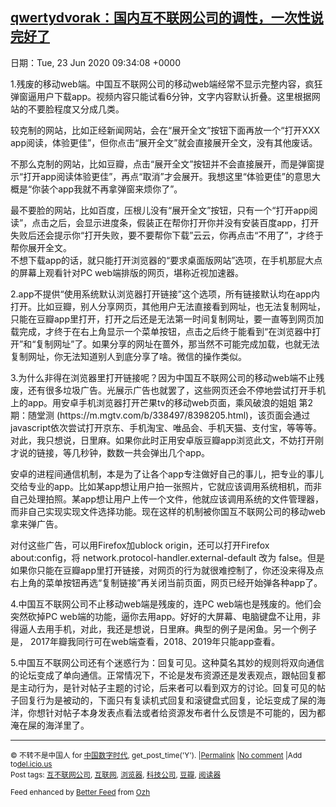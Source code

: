 [qwertydvorak：国内互不联网公司的调性，一次性说完好了](https://chinadigitaltimes.net/chinese/2020/06/qwertydvorak%ef%bc%9a%e5%9b%bd%e5%86%85%e4%ba%92%e4%b8%8d%e8%81%94%e7%bd%91%e5%85%ac%e5%8f%b8%e7%9a%84%e8%b0%83%e6%80%a7%ef%bc%8c%e4%b8%80%e6%ac%a1%e6%80%a7%e8%af%b4%e5%ae%8c%e5%a5%bd%e4%ba%86/)
------
日期：Tue, 23 Jun 2020 09:34:08 +0000

<p>1.残废的移动web端。中国互不联网公司的移动web端经常不显示完整内容，疯狂弹窗逼用户下载app。视频内容只能试看6分钟，文字内容默认折叠。这里根据网站的不要脸程度又分成几类。</p><p>较克制的网站，比如正经新闻网站，会在“展开全文”按钮下面再放一个“打开XXX app阅读，体验更佳”，但你点击“展开全文”就会直接展开全文，没有其他废话。</p><p>不那么克制的网站，比如豆瓣，点击“展开全文”按钮并不会直接展开，而是弹窗提示“打开app阅读体验更佳”，再点“取消”才会展开。我想这里“体验更佳”的意思大概是“你装个app我就不再拿弹窗来烦你了”。</p><p>最不要脸的网站，比如百度，压根儿没有“展开全文”按钮，只有一个“打开app阅读”，点击之后，会显示进度条，假装正在帮你打开你并没有安装百度app，打开失败后还会提示你“打开失败，要不要帮你下载”云云，你再点击“不用了”，才终于帮你展开全文。<br />不想下载app的话，就只能打开浏览器的“要求桌面版网站”选项，在手机那屁大点的屏幕上观看针对PC web端排版的网页，堪称近视加速器。</p><p>2.app不提供“使用系统默认浏览器打开链接”这个选项，所有链接默认均在app内打开。比如豆瓣，别人分享网页，其他用户无法直接看到网址，也无法复制网址，只能在豆瓣app里打开，打开之后还是无法第一时间复制网址，要一直等到网页加载完成，才终于在右上角显示一个菜单按钮，点击之后终于能看到“在浏览器中打开”和“复制网址”了。如果分享的网址在蔷外，那当然不可能完成加载，也就无法复制网址，你无法知道别人到底分享了啥。微信的操作类似。</p><p>3.为什么非得在浏览器里打开链接呢？因为中国互不联网公司的移动web端不止残废，还有很多垃圾广告。光展示广告也就罢了，这些网页还会不停地尝试打开手机上的app。用安卓手机浏览器打开芒果tv的移动web页面，乘风破浪的姐姐 第2期：随堂测 (https://m.mgtv.com/b/338497/8398205.html)，该页面会通过javascript依次尝试打开京东、手机淘宝、唯品会、手机天猫、支付宝，等等等。对此，我只想说，日里麻。如果你此时正用安卓版豆瓣app浏览此文，不妨打开刚才说的链接，等几秒钟，数数一共会弹出几个app。</p><p>安卓的进程间通信机制，本是为了让各个app专注做好自己的事儿，把专业的事儿交给专业的app。比如某app想让用户拍一张照片，它就应该调用系统相机，而非自己处理拍照。某app想让用户上传一个文件，他就应该调用系统的文件管理器，而非自己实现实现文件选择功能。现在这样的机制被你国互不联网公司的移动web拿来弹广告。</p><p>对付这些广告，可以用Firefox加ublock origin，还可以打开Firefox about:config，将 network.protocol-handler.external-default 改为 false。但是如果你只能在豆瓣app里打开链接，对网页的行为就很难控制了，你还没来得及点右上角的菜单按钮再选“复制链接”再关闭当前页面，网页已经开始弹各种app了。</p><p>4.中国互不联网公司不止移动web端是残废的，连PC web端也是残废的。他们会突然砍掉PC web端的功能，逼你去用app。好好的大屏幕、电脑键盘不让用，非得逼人去用手机，对此，我还是想说，日里麻。典型的例子是闲鱼。另一个例子是， 2017年瓣我同行可在web端查看，2018、2019年只能app查看。</p><p>5.中国互不联网公司还有个迷惑行为：回复可见。这种莫名其妙的规则将双向通信的论坛变成了单向通信。正常情况下，不论是发布资源还是发表观点，跟帖回复都是主动行为，是针对帖子主题的讨论，后来者可以看到双方的讨论。回复可见的帖子回复行为是被动的，下面只有复读机式回复和滚键盘式回复，论坛变成了屎的海洋，你想针对帖子本身发表点看法或者给资源发布者什么反馈是不可能的，因为都淹在屎的海洋里了。</p><hr /><p><small>&copy; 不转不是中国人 for <a href="https://chinadigitaltimes.net/chinese">中国数字时代</a>, get_post_time('Y'). |<a href="https://chinadigitaltimes.net/chinese/2020/06/qwertydvorak%ef%bc%9a%e5%9b%bd%e5%86%85%e4%ba%92%e4%b8%8d%e8%81%94%e7%bd%91%e5%85%ac%e5%8f%b8%e7%9a%84%e8%b0%83%e6%80%a7%ef%bc%8c%e4%b8%80%e6%ac%a1%e6%80%a7%e8%af%b4%e5%ae%8c%e5%a5%bd%e4%ba%86/">Permalink</a> |<a href="https://chinadigitaltimes.net/chinese/2020/06/qwertydvorak%ef%bc%9a%e5%9b%bd%e5%86%85%e4%ba%92%e4%b8%8d%e8%81%94%e7%bd%91%e5%85%ac%e5%8f%b8%e7%9a%84%e8%b0%83%e6%80%a7%ef%bc%8c%e4%b8%80%e6%ac%a1%e6%80%a7%e8%af%b4%e5%ae%8c%e5%a5%bd%e4%ba%86/#comments">No comment</a> |Add to<a href="http://del.icio.us/post?url=https://chinadigitaltimes.net/chinese/2020/06/qwertydvorak%ef%bc%9a%e5%9b%bd%e5%86%85%e4%ba%92%e4%b8%8d%e8%81%94%e7%bd%91%e5%85%ac%e5%8f%b8%e7%9a%84%e8%b0%83%e6%80%a7%ef%bc%8c%e4%b8%80%e6%ac%a1%e6%80%a7%e8%af%b4%e5%ae%8c%e5%a5%bd%e4%ba%86/&amp;title=qwertydvorak：国内互不联网公司的调性，一次性说完好了">del.icio.us</a><br/>Post tags: <a href="https://chinadigitaltimes.net/chinese/tag/%e4%ba%92%e4%b8%8d%e8%81%94%e7%bd%91%e5%85%ac%e5%8f%b8/" rel="tag">互不联网公司</a>, <a href="https://chinadigitaltimes.net/chinese/tag/%e4%ba%92%e8%81%94%e7%bd%91/" rel="tag">互联网</a>, <a href="https://chinadigitaltimes.net/chinese/tag/%e6%b5%8f%e8%a7%88%e5%99%a8/" rel="tag">浏览器</a>, <a href="https://chinadigitaltimes.net/chinese/tag/%e7%a7%91%e6%8a%80%e5%85%ac%e5%8f%b8/" rel="tag">科技公司</a>, <a href="https://chinadigitaltimes.net/chinese/tag/%e8%b1%86%e7%93%a3/" rel="tag">豆瓣</a>, <a href="https://chinadigitaltimes.net/chinese/tag/%e9%98%85%e8%af%bb%e5%99%a8/" rel="tag">阅读器</a><br/></small></p><p><small>Feed enhanced by <a href='http://planetozh.com/blog/my-projects/wordpress-plugin-better-feed-rss/'>Better Feed</a> from  <a href='http://planetozh.com/blog/'>Ozh</a></small></p>
